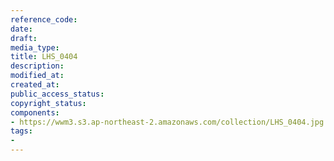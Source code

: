 ```yaml
---
reference_code: 
date: 
draft: 
media_type: 
title: LHS_0404
description: 
modified_at: 
created_at: 
public_access_status: 
copyright_status: 
components:
- https://wwm3.s3.ap-northeast-2.amazonaws.com/collection/LHS_0404.jpg
tags:
- 
---
```

